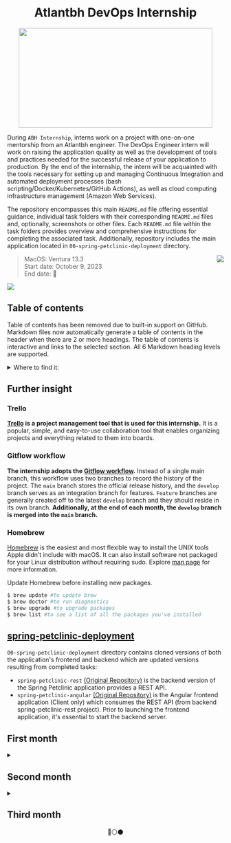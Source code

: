<h1 align="center">Atlantbh DevOps Internship</h1>

<p align="center">
  <img width="450" height="232" src="/resources/atlantbh_devops_logo.png">
</p>

During `ABH Internship`, interns work on a project with one-on-one mentorship from an Atlantbh engineer. The DevOps Engineer intern will work on raising the application quality as well as the development of tools and practices needed for the successful release of your application to production. By the end of the internship, the intern will be acquainted with the tools necessary for setting up and managing Continuous Integration and automated deployment processes (bash scripting/Docker/Kubernetes/GitHub Actions), as well as cloud computing infrastructure management (Amazon Web Services).

The repository encompasses this main `README.md` file offering essential guidance, individual task folders with their corresponding `README.md` files and, optionally,  screenshots or other files. Each `README.md` file within the task folders provides overview and comprehensive instructions for completing the associated task. Additionally, repository includes the main application located in `00-spring-petclinic-deployment` directory.

<img name="devops-forthebadge" src="https://github.com/adinpilavdzija/devops-internship-atlantbh/assets/65655945/41e74e48-5c09-4a4a-9be8-3cc3f34383f8" align="right" />

> MacOS: Ventura 13.3  
> Start date: October 9, 2023  
> End date: 🔴

<p align="left">
    <img src="https://skillicons.dev/icons?i=git,github,bash,vim,vscode,java,maven,angular,postgres,docker"/>
</p>

## Table of contents

Table of contents has been removed due to built-in support on GitHub. Markdown files now automatically generate a table of contents in the header when there are 2 or more headings. The table of contents is interactive and links to the selected section. All 6 Markdown heading levels are supported.

<details>
  <summary>Where to find it:</summary>

  ![Table of contents - gif](https://i0.wp.com/user-images.githubusercontent.com/7900087/113821370-df915480-9730-11eb-8aed-bdc50e2212d5.gif?ssl=1)
</details>

## Further insight

### Trello

**[Trello](https://trello.com) is a project management tool that is used for this internship.** It is a popular, simple, and easy-to-use collaboration tool that enables organizing projects and everything related to them into boards. 

### Gitflow workflow

**The internship adopts the [Gitflow workflow](https://www.atlassian.com/git/tutorials/comparing-workflows/gitflow-workflow).** Instead of a single main branch, this workflow uses two branches to record the history of the project. The `main` branch stores the official release history, and the `develop` branch serves as an integration branch for features. `Feature` branches are generally created off to the latest `develop` branch and they should reside in its own branch. **Additionally, at the end of each month, the `develop` branch is merged into the `main` branch.**

### Homebrew

[Homebrew](https://brew.sh/) is the easiest and most flexible way to install the UNIX tools Apple didn’t include with macOS. It can also install software not packaged for your Linux distribution without requiring sudo. Explore [man page](https://docs.brew.sh/Manpage) for more information.

Update Homebrew before installing new packages.
```bash
$ brew update #to update brew
$ brew doctor #to run diagnostics
$ brew upgrade #to upgrade packages
$ brew list #to see a list of all the packages you've installed
```

## [spring-petclinic-deployment](00-spring-petclinic-deployment/)

`00-spring-petclinic-deployment` directory contains cloned versions of both the application's frontend and backend which are updated versions resulting from completed tasks:
- `spring-petclinic-rest` [(Original Repository)](https://github.com/spring-petclinic/spring-petclinic-rest) is the backend version of the Spring Petclinic application provides a REST API. 
- `spring-petclinic-angular` [(Original Repository)](https://github.com/spring-petclinic/spring-petclinic-angular) is the Angular frontend application (Client only) which consumes the REST API (from backend spring-petclinic-rest project). Prior to launching the frontend application, it's essential to start the backend server.

## First month

<details>
  <summary></summary>

### Prerequisite: Setup Linux VM

Linux based OS is mandatory for DevOps internship program. Disposable Virtual Machine (VM) needs to be created for learning purpose and potentially for future tasks. Any Linux based OS is acceptable. Graphical User Interface (GUI) is optional, but not needed.

Recommended VM tools:
- Multipass
- Vagrant
- Qemu
- VirtualBox
- Any other available tool

Recommended OS:
- Ubuntu (Desktop or Server)
- Debian
- Fedora
- CentOS
- Any other Linux based distribution (check DistroWatch)

### [01 Bash scripting](https://github.com/adinpilavdzija/devops-internship-atlantbh/tree/develop/01-bash-scripting)

Task:
- 01 Write a script that gets CPU and Memory usage
- 02 Write a script that tests connectivity to a list of websites and reports the status
- 03 Write a script that pings a host and reports latency
- 04 Write a script that traces the path of a network packet from the source to a destination
- 05 Write a script that tests the DNS resolution time for a list of domains

### [02 Setup local environment for backend app](https://github.com/adinpilavdzija/devops-internship-atlantbh/tree/develop/02-setup-local-env-backend)

Task: Clone spring-petclinic-rest repo and setup local development environment. Build the app using instructions in repo’s README.md. Make sure to understand build lifecycle and build artefacts.

### [03 Setup local environment for frontend app](https://github.com/adinpilavdzija/devops-internship-atlantbh/tree/develop/03-setup-local-env-frontend)

Task: Clone spring-petclinic-angular repo and setup local development environment. Build the app using instructions in repo’s README.md. Make sure to understand build lifecycle and build artefacts.

### [04 Deploy functional Spring Petclinic App](https://github.com/adinpilavdzija/devops-internship-atlantbh/tree/develop/04-deploy-functional-app)

Task: Deploy both frontend and backend spring-petclinic apps. Verify the frontend app is integrated with backend.

### [05 Setup PostgreSQL database](https://github.com/adinpilavdzija/devops-internship-atlantbh/tree/develop/05-setup-postgresql-db)

Task: Spring petclinic rest app uses in memory storage by default. There is option to persist data beyond restarts using database. Create local PostgreSQL database which will be used for data persistence.

### [06 Deploy Backend with PostgreSQL integration](https://github.com/adinpilavdzija/devops-internship-atlantbh/tree/develop/06-backend-postgresql-integration)

Task: Deploy Backend with PostgreSQL integration.

### [07 Reconfigure Frontend and Backend apps to use environment variables](https://github.com/adinpilavdzija/devops-internship-atlantbh/tree/develop/07-environment-variables)

Task: Variables like hostname, username and password often need to be changed. Configure frontend and backend apps to use environment variables for REST_API_URL, Postgres datasource.url, username and password. Fork/clone frontend and backend repositories and make changes (including changes in future tasks) in these repositories.

[Add `.gitignore`](https://github.com/adinpilavdzija/devops-internship-atlantbh/commit/29a79bcb458f4aac729b0d80a7ae8cfb54ab0456)<br>
[Code changes](https://github.com/adinpilavdzija/devops-internship-atlantbh/commit/1f9b95c1855c840c8637bc02ae78911041f3fe9c)

### [08 Dockerize Frontend, Backend and Postgres services](https://github.com/adinpilavdzija/devops-internship-atlantbh/tree/develop/08-docker)

Task:
- Create Backend Dockerfile and build docker image
- Create Frontend Dockerfile and build docker image
- Create Database Dockerfile and build docker image
- Push docker images to docker hub
- Deploy functional spring petclinic app using docker containers
- Add volume to PostgreSQL docker container
- Create Docker network for spring petclinic containers

### [09 Create docker-compose file for spring petclinic app](https://github.com/adinpilavdzija/devops-internship-atlantbh/tree/develop/09-docker-compose)

Task: Create docker-compose file for spring petclinic app.

</details>

## Second month

<details>
  <summary></summary>

### [10 Create GitHub Actions trigger](🔴)

Task:

- GitHub Actions on Pull Request
  - Trigger on each Pull Request on develop branch
  - Validate the build is successfull
- GitHub Actions on merge
  - Build applications
  - Build docker images with appropriate tags
  - [may need local gh runner] Deploy docker-compose 🔴

### 11 🔴

</details>

## Third month

<p align="center">
    🔵⚪⚫
</p>
